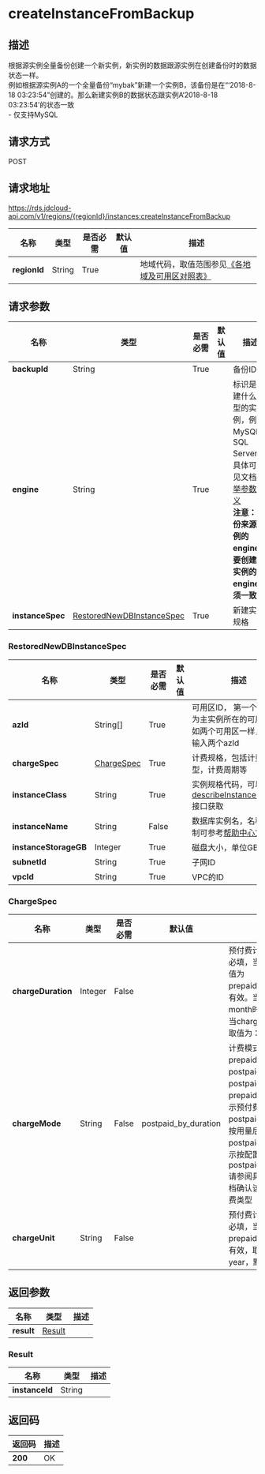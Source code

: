 # createInstanceFromBackup


## 描述
根据源实例全量备份创建一个新实例，新实例的数据跟源实例在创建备份时的数据状态一样。<br>例如根据源实例A的一个全量备份“mybak”新建一个实例B，该备份是在“‘2018-8-18 03:23:54”创建的。那么新建实例B的数据状态跟实例A‘2018-8-18 03:23:54’的状态一致<br>- 仅支持MySQL

## 请求方式
POST

## 请求地址
https://rds.jdcloud-api.com/v1/regions/{regionId}/instances:createInstanceFromBackup

|名称|类型|是否必需|默认值|描述|
|---|---|---|---|---|
|**regionId**|String|True||地域代码，取值范围参见[《各地域及可用区对照表》](../Enum-Definitions/Regions-AZ.md)|

## 请求参数
|名称|类型|是否必需|默认值|描述|
|---|---|---|---|---|
|**backupId**|String|True||备份ID|
|**engine**|String|True||标识是创建什么类型的实例，例如MySQL，SQL Server等,具体可参见文档[枚举参数定义](../Enum-Definitions/Enum-Definitions.md)<br>**注意：备份来源实例的engine和要创建的实例的engine必须一致**|
|**instanceSpec**|[RestoredNewDBInstanceSpec](##RestoredNewDBInstanceSpec)|True||新建实例规格|

### <a name="RestoredNewDBInstanceSpec">RestoredNewDBInstanceSpec</a>
|名称|类型|是否必需|默认值|描述|
|---|---|---|---|---|
|**azId**|String[]|True||可用区ID， 第一个ID必须为主实例所在的可用区。如两个可用区一样，也需输入两个azId|
|**chargeSpec**|[ChargeSpec](##ChargeSpec)|True||计费规格，包括计费类型，计费周期等|
|**instanceClass**|String|True||实例规格代码，可以通过[describeInstanceClasses](../instance/describeInstanceClasses.md)接口获取|
|**instanceName**|String|False||数据库实例名，名称的限制可参考[帮助中心文档](../../../documentation/Cloud-Database-and-Cache/RDS/Introduction/Restrictions/SQLServer-Restrictions.md)|
|**instanceStorageGB**|Integer|True||磁盘大小，单位GB|
|**subnetId**|String|True||子网ID|
|**vpcId**|String|True||VPC的ID|
### <a name="ChargeSpec">ChargeSpec</a>
|名称|类型|是否必需|默认值|描述|
|---|---|---|---|---|
|**chargeDuration**|Integer|False||预付费计费时长，预付费必填，当chargeMode取值为prepaid_by_duration时有效。当chargeUnit为month时取值为：1~9，当chargeUnit为year时取值为：1、2、3|
|**chargeMode**|String|False|postpaid_by_duration|计费模式，取值为：prepaid_by_duration，postpaid_by_usage或postpaid_by_duration，prepaid_by_duration表示预付费，postpaid_by_usage表示按用量后付费，postpaid_by_duration表示按配置后付费，默认为postpaid_by_duration.请参阅具体产品线帮助文档确认该产品线支持的计费类型|
|**chargeUnit**|String|False||预付费计费单位，预付费必填，当chargeMode为prepaid_by_duration时有效，取值为：month、year，默认为month|

## 返回参数
|名称|类型|描述|
|---|---|---|
|**result**|[Result](##Result)||


### <a name="Result">Result</a>
|名称|类型|描述|
|---|---|---|
|**instanceId**|String||

## 返回码
|返回码|描述|
|---|---|
|**200**|OK|
